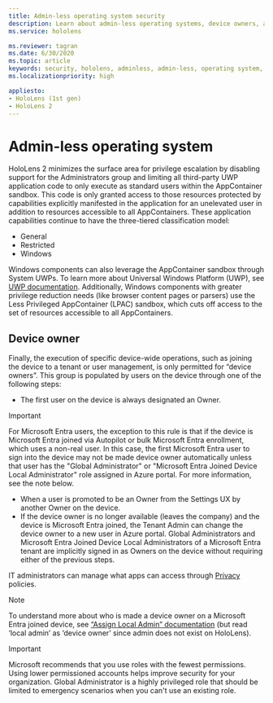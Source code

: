 ```yaml
---
title: Admin-less operating system security
description: Learn about admin-less operating systems, device owners, and security on HoloLens mixed reality devices.
ms.service: hololens

ms.reviewer: tagran
ms.date: 6/30/2020
ms.topic: article
keywords: security, hololens, adminless, admin-less, operating system, admin-less operating system, admin os, admin-less os, hololens 2, hololens2 security, 
ms.localizationpriority: high

appliesto:
- HoloLens (1st gen)
- HoloLens 2
---
```


# Admin-less operating system

HoloLens 2 minimizes the surface area for privilege escalation by disabling support for the Administrators group and limiting all third-party UWP application code to only execute as standard users within the AppContainer sandbox. This code is only granted access to those resources protected by capabilities explicitly manifested in the application for an unelevated user in addition to resources accessible to all AppContainers.
These application capabilities continue to have the three-tiered classification model:
  * General
  * Restricted
  * Windows

Windows components can also leverage the AppContainer sandbox through System UWPs. To learn more about Universal Windows Platform (UWP), see [UWP documentation](/windows/uwp/). Additionally, Windows components with greater privilege reduction needs (like browser content pages or parsers) use the Less Privileged AppContainer (LPAC) sandbox, which cuts off access to the set of resources accessible to all AppContainers.

## Device owner

Finally, the execution of specific device-wide operations, such as joining the device to a tenant or user management, is only permitted for “device owners”. This group is populated by users on the device through one of the following steps:
  * The first user on the device is always designated an Owner. 
> [!IMPORTANT]
>For Microsoft Entra users, the exception to this rule is that if the device is Microsoft Entra joined via Autopilot or bulk Microsoft Entra enrollment, which uses a non-real user. In this case, the first Microsoft Entra user to sign into the device may not be made device owner automatically unless that user has the "Global Administrator" or "Microsoft Entra Joined Device Local Administrator" role assigned in Azure portal. For more information, see the note below.  

  * When a user is promoted to be an Owner from the Settings UX by another Owner on the device.
  * If the device owner is no longer available (leaves the company) and the device is Microsoft Entra joined, the Tenant Admin can change the device owner to a new user in Azure portal. Global Administrators and Microsoft Entra Joined Device Local Administrators of a Microsoft Entra tenant are implicitly signed in as Owners on the device without requiring either of the previous steps.

 IT administrators can manage what apps can access through [Privacy](/windows/client-management/mdm/policy-csp-privacy) policies. 

> [!NOTE]
> To understand more about who is made a device owner on a Microsoft Entra joined device, see [“Assign Local Admin” documentation](/azure/active-directory/devices/assign-local-admin) (but read ‘local admin’ as ‘device owner’ since admin does not exist on HoloLens).

> [!IMPORTANT]
> Microsoft recommends that you use roles with the fewest permissions. Using lower permissioned accounts helps improve security for your organization. Global Administrator is a highly privileged role that should be limited to emergency scenarios when you can't use an existing role.